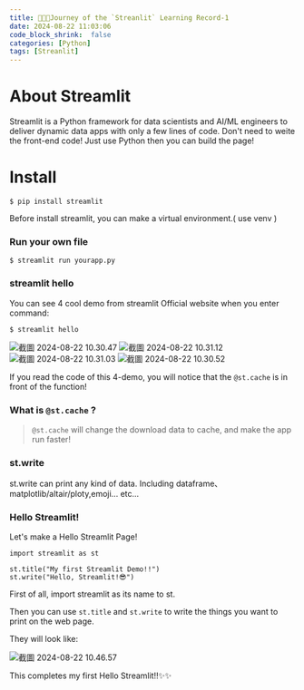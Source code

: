 ```yaml
---
title: 👩🏻‍💻Journey of the `Streanlit` Learning Record-1
date: 2024-08-22 11:03:06
code_block_shrink:  false
categories: [Python]
tags: [Streanlit]
---
```

# About Streamlit
Streamlit is a Python framework for data scientists and AI/ML engineers to deliver dynamic data apps with only a few lines of code. Don't need to weite the front-end code! Just use Python then you can build the page!
<!-- more -->

# Install
```shell!
$ pip install streamlit
```

Before install streamlit, you can make a virtual environment.( use venv )

### Run your own file
```shell!
$ streamlit run yourapp.py
```

### streamlit hello
You can see 4 cool demo from streamlit Official website when you enter command:
```shell!
$ streamlit hello
```

![截圖 2024-08-22 10.30.47](https://hackmd.io/_uploads/Hk8WXXNiR.png)
![截圖 2024-08-22 10.31.12](https://hackmd.io/_uploads/Hy8WmmVsR.png)
![截圖 2024-08-22 10.31.03](https://hackmd.io/_uploads/SJwbXX4oR.png)
![截圖 2024-08-22 10.30.52](https://hackmd.io/_uploads/rkUbQXViC.png)


If you read the code of this 4-demo, you will notice that the `@st.cache` is in front of the function!

### What is `@st.cache` ?
> `@st.cache` will change the download data to cache, and make the app run faster!

### st.write
st.write can print any kind of data. Including dataframe、matplotlib/altair/ploty,emoji... etc...


### Hello Streamlit!

Let's make a Hello Streamlit Page!

```python!
import streamlit as st

st.title("My first Streamlit Demo!!")
st.write("Hello, Streamlit!😎")
```
First of all, import streamlit as its name to st.

Then you can use `st.title` and `st.write` to write the things you want to print on the web page.

They will look like:

![截圖 2024-08-22 10.46.57](https://hackmd.io/_uploads/SkCj8mVsR.png)

This completes my first Hello Streamlit!!✨✨
